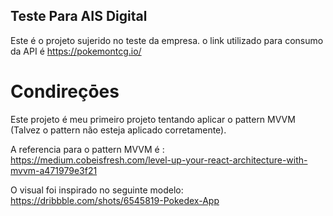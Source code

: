 ## Teste Para AIS Digital

Este é o projeto sujerido no teste da empresa.
o link utilizado para consumo da API é https://pokemontcg.io/


# Condireçōes

Este projeto é meu primeiro projeto tentando aplicar o pattern MVVM (Talvez o pattern não esteja aplicado corretamente).

A referencia para o pattern MVVM é :
 https://medium.cobeisfresh.com/level-up-your-react-architecture-with-mvvm-a471979e3f21

O visual foi inspirado no seguinte modelo:
 https://dribbble.com/shots/6545819-Pokedex-App

